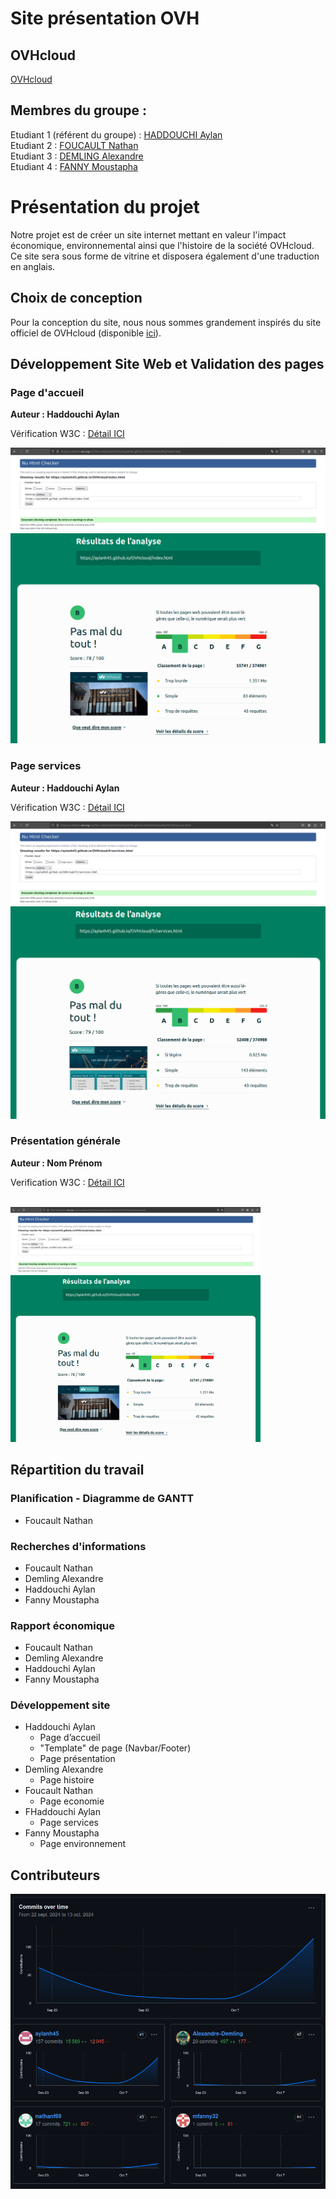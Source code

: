 # Site présentation OVH 

## OVHcloud

[OVHcloud](https://aylanh45.github.io/OVHcloud/)

## Membres du groupe :

Etudiant 1 (référent du groupe) :  [HADDOUCHI Aylan](mailto:ahaddou2@edu.univ-fcomte.fr?subject=SAE_1_05_06)  
Etudiant 2 : [FOUCAULT Nathan](mailto:nfoucaul@edu.univ-fcomte.fr?subject=SAE_1_05_06)   
Etudiant 3 : [DEMLING Alexandre](mailto:ademling@edu.univ-fcomte.fr?subject=SAE_1_05_06)  
Etudiant 4 : [FANNY Moustapha](mailto:mfanny@edu.univ-fcomte.fr?subject=SAE_1_05_06)

# Présentation du projet

Notre projet est de créer un site internet mettant en valeur l'impact économique, environnemental ainsi que l'histoire de la société OVHcloud.
Ce site sera sous forme de vitrine et disposera également d'une traduction en anglais.


## Choix de conception  

Pour la conception du site, nous nous sommes grandement inspirés du site officiel de OVHcloud (disponible [ici](https://www.ovhcloud.com/fr/)).


## Développement Site Web et Validation des pages

### Page d'accueil

**Auteur : Haddouchi Aylan**  

Vérification W3C : [Détail ICI](https://validator.w3.org/nu/?doc=https%3A%2F%2Faylanh45.github.io%2FOVHcloud%2Findex.html)

<img src="doc/capture_1_W3C.png" style="width=400px" alt="capture ecran sur w3c">

<img src="doc/capture_1_ecoconcept.png" style="width=400px" alt="capture ecran sur ecoconcept pour tester l'eco-conception">

<!--  style="width=400px" ne fonctionne pas -->
### Page services

**Auteur : Haddouchi Aylan**  

Vérification W3C : [Détail ICI](https://validator.w3.org/nu/?doc=https%3A%2F%2Faylanh45.github.io%2FOVHcloud%2Ffr%2Fservices.html)

<img src="doc/capture_2_W3C.png" style="width=400px" alt="capture ecran sur w3c">

<img src="doc/capture_2_ecoconcept.png" style="width=400px" alt="capture ecran sur ecoconcept pour tester l'eco-conception">

<!--  style="width=400px" ne fonctionne pas -->


### Présentation générale

**Auteur : Nom Prénom**  

Verification W3C : [Détail ICI](https://validator.w3.org/nu/?showsource=yes&showoutline=yes&showimagereport=yes&doc=https%3A%2F%2Fdemo-am90.github.io%2Fs1-demo%2Findex.html)

<br>
<img src="doc/capture_1_W3C.png" width="400px" alt="capture ecran sur ecoconcept">

<br>
<img src="doc/capture_1_ecoconcept.png" width="400px" alt="capture ecran sur ecoconcept">

## Répartition du travail

### Planification - Diagramme de GANTT

- Foucault Nathan

### Recherches d'informations

- Foucault Nathan
- Demling Alexandre
- Haddouchi Aylan
- Fanny Moustapha

### Rapport économique

- Foucault Nathan
- Demling Alexandre
- Haddouchi Aylan
- Fanny Moustapha

### Développement site

- Haddouchi Aylan
  - Page d’accueil
  - "Template" de page (Navbar/Footer)
  - Page présentation
- Demling Alexandre
  - Page histoire
- Foucault Nathan
  - Page economie
- FHaddouchi Aylan
  - Page services
- Fanny Moustapha
  - Page environnement

## Contributeurs

![capture d'écran de sur la contribution des membres du projet](doc/livrable2_contributors.png)
